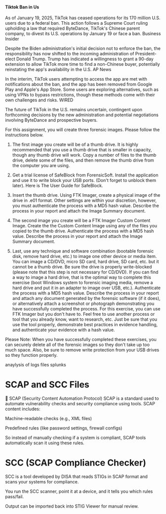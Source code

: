 #### Tiktok Ban in Us

As of January 19, 2025, TikTok has ceased operations for its 170 million U.S. users due to a federal ban. This action follows a Supreme Court ruling upholding a law that required ByteDance, TikTok's Chinese parent company, to divest its U.S. operations by January 19 or face a ban.
Business Insider

Despite the Biden administration's initial decision not to enforce the ban, the responsibility has now shifted to the incoming administration of President-elect Donald Trump. Trump has indicated a willingness to grant a 90-day extension to allow TikTok more time to find a non-Chinese buyer, potentially reinstating the app's availability in the U.S.
AP News

In the interim, TikTok users attempting to access the app are met with notifications about the ban, and the app has been removed from Google Play and Apple's App Store. Some users are exploring alternatives, such as using VPNs to bypass restrictions, though these methods come with their own challenges and risks.
WIRED

The future of TikTok in the U.S. remains uncertain, contingent upon forthcoming decisions by the new administration and potential negotiations involving ByteDance and prospective buyers.

For this assignment, you will create three forensic images.  Please follow the instructions below.

1. The first image you create will be of a thumb drive.  It is highly recommended that you use a thumb drive that is smaller in capacity, though any thumb drive will work.  Copy a number of files to the thumb drive, delete some of the files, and then remove the thumb drive from the computer you are using.

2. Get a trial license of SafeBlock from ForensicSoft.  Install the application and use it to write block your USB ports.  (Don't forget to unblock them later).  Here is The User Guide for SafeBlock.

3. Insert the thumb drive.  Using FTK Imager, create a physical image of the drive in .e01 format.  Other settings are within your discretion, however, you must authenticate the process with a MD5 hash value.  Describe the process in your report and attach the Image Summary document.

4. The second image you create will be a FTK Imager Custom Content Image.  Create the the Custom Content Image using any of the files you copied to the thumb drive.  Authenticate the process with a MD5 hash value.  Describe the process in your report and attach the Image Summary document.

5. Last, use any technique and software combination (bootable forensic disk, remove hard drive, etc.) to image one other device or media item.  You can image a CD/DVD, micro SD card, hard drive, SD card, etc. but it cannot be a thumb drive.  Be sure the drive is properly write-blocked (please note that this step is not necessary for CD/DVD).  If you can find a way to image a hard drive, that is the optimal way to complete this exercise (boot Windows system to forensic imaging media, remove a hard drive and put it in an adapter to image over USB, etc.).  Authenticate the process with a MD5 hash value.  Describe the process in your report and attach any document generated by the forensic software (if it does), or alternatively attach a screenshot or photograph demonstrating you have successfully completed the process.  For this exercise, you can use FTK Imager but you don't have to.  Feel free to use another process or tool that you already know, want to research, etc.  Just be sure that you use the tool properly, demonstrate best practices in evidence handling, and authenticate your evidence with a hash value.

Please Note: When you have successfully completed these exercises, you can securely delete all of the forensic images so they don't take up too much space.  Also, be sure to remove write protection from your USB drives so they function properly.     


anaylysis of logs files splunks


# SCAP and SCC Files
🔸 SCAP (Security Content Automation Protocol)
SCAP is a standard used to automate vulnerability checks and security compliance using tools. SCAP content includes:

Machine-readable checks (e.g., XML files)

Predefined rules (like password settings, firewall configs)

So instead of manually checking if a system is compliant, SCAP tools automatically scan it using these rules.

# SCC (SCAP Compliance Checker)
SCC is a tool developed by DISA that reads STIGs in SCAP format and scans your systems for compliance.

You run the SCC scanner, point it at a device, and it tells you which rules pass/fail.

Output can be imported back into STIG Viewer for manual review.